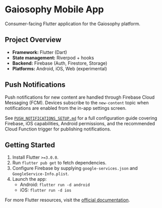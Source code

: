 # Gaiosophy Mobile App

Consumer-facing Flutter application for the Gaiosophy platform.

## Project Overview

- **Framework:** Flutter (Dart)
- **State management:** Riverpod + hooks
- **Backend:** Firebase (Auth, Firestore, Storage)
- **Platforms:** Android, iOS, Web (experimental)

## Push Notifications

Push notifications for new content are handled through Firebase Cloud Messaging (FCM). Devices subscribe to the `new-content` topic when notifications are enabled from the in-app settings screen.

See [`PUSH_NOTIFICATIONS_SETUP.md`](./PUSH_NOTIFICATIONS_SETUP.md) for a full configuration guide covering Firebase, iOS capabilities, Android permissions, and the recommended Cloud Function trigger for publishing notifications.

## Getting Started

1. Install Flutter `>=3.0.0`.
2. Run `flutter pub get` to fetch dependencies.
3. Configure Firebase by supplying `google-services.json` and `GoogleService-Info.plist`.
4. Launch the app:
	- Android: `flutter run -d android`
	- iOS: `flutter run -d ios`

For more Flutter resources, visit the [official documentation](https://docs.flutter.dev/).
